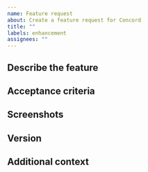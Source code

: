 ```yaml
---
name: Feature request
about: Create a feature request for Concord
title: ""
labels: enhancement
assignees: ""
---
```


## Describe the feature

<!-- Describe the feature you think is missing. -->

## Acceptance criteria

<!--
(optional) Describe the expected criteria for integrating this feature.
- [ ] First criterion
- [ ] Second criterion
-->

## Screenshots

<!-- (optional) Add screenshots to help explain the missing feature. -->

## Version

<!--
Mention the version of concord used (or if unknown provide the top commit hash from `git log`), and the platform on which you run concord (e.g. Windows 10, 64-bit). If you run concord under Linux please also mention the name and version of the distribution used (output of `lsb_release -a`).
-->

## Additional context

<!-- (optional) Add any other context about the problem here. -->
